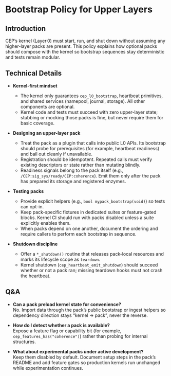 # Bootstrap Policy for Upper Layers

## Introduction
CEP’s kernel (Layer 0) must start, run, and shut down without assuming any higher-layer packs are present. This policy explains how optional packs should compose with the kernel so bootstrap sequences stay deterministic and tests remain modular.

## Technical Details
- **Kernel-first mindset**  
  - The kernel only guarantees `cep_l0_bootstrap`, heartbeat primitives, and shared services (namepool, journal, storage). All other components are optional.  
  - Kernel code and tests must succeed with zero upper-layer state; stubbing or mocking those packs is fine, but never require them for basic coverage.

- **Designing an upper-layer pack**  
  - Treat the pack as a plugin that calls into public L0 APIs. Its bootstrap should probe for prerequisites (for example, heartbeat readiness) and bail out cleanly if unavailable.  
  - Registration should be idempotent. Repeated calls must verify existing descriptors or state rather than mutating blindly.  
  - Readiness signals belong to the pack itself (e.g., `/CEP:sig_sys/ready/CEP:coherence`). Emit them only after the pack has prepared its storage and registered enzymes.

- **Testing packs**  
  - Provide explicit helpers (e.g., `bool mypack_bootstrap(void)`) so tests can opt-in.  
  - Keep pack-specific fixtures in dedicated suites or feature-gated blocks. Kernel CI should run with packs disabled unless a suite explicitly enables them.  
  - When packs depend on one another, document the ordering and require callers to perform each bootstrap in sequence.

- **Shutdown discipline**  
  - Offer a `*_shutdown()` routine that releases pack-local resources and marks its lifecycle scope as `teardown`.  
  - Kernel shutdown (`cep_heartbeat_emit_shutdown`) should succeed whether or not a pack ran; missing teardown hooks must not crash the heartbeat.

## Q&A
- **Can a pack preload kernel state for convenience?**  
  No. Import data through the pack’s public bootstrap or ingest helpers so dependency direction stays “kernel → pack”, never the reverse.

- **How do I detect whether a pack is available?**  
  Expose a feature flag or capability bit (for example, `cep_features_has("coherence")`) rather than probing for internal structures.

- **What about experimental packs under active development?**  
  Keep them disabled by default. Document setup steps in the pack’s README and add feature gates so production kernels run unchanged while experimentation continues.
